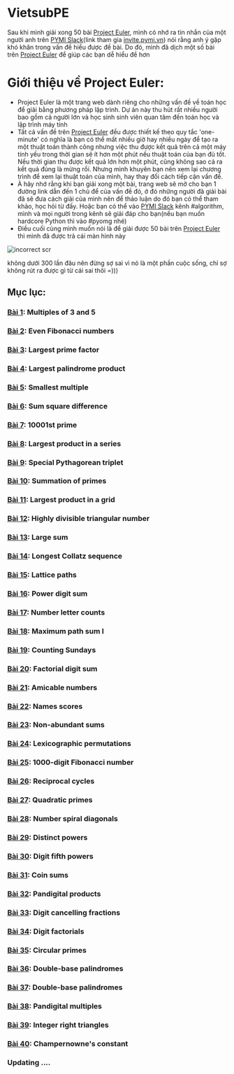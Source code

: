 # VietsubPE
Sau khi mình giải xong 50 bài [Project Euler](https://projecteuler.net/), mình có nhớ ra tin nhắn của một người anh trên [PYMI Slack](https://pymi.slack.com/)(link tham gia [invite.pymi.vn](https://pymi-slack.herokuapp.com/)) nói rằng anh ý gặp khó khăn trong vấn đề hiểu được đề bài. Do đó, mình đã dịch một số bài trên [Project Euler](https://projecteuler.net/) để giúp các bạn dễ hiểu đề hơn

# Giới thiệu về Project Euler:
- Project Euler là một trang web dành riêng cho những vấn đề về toán học để giải bằng phương pháp lập trình. Dự án này thu hút rất nhiều người bao gồm cả người lớn và học sinh sinh viên quan tâm đến toán học và lập trình máy tính
- Tất cả vấn đề trên [Project Euler](https://projecteuler.net/) đều được thiết kế theo quy tắc 'one-minute' có nghĩa là bạn có thể mất nhiều giờ hay nhiều ngày để tạo ra một thuật toán thành công nhưng việc thu được kết quả trên cả một máy tính yếu trong thời gian sẽ ít hơn một phút nếu thuật toán của bạn đủ tốt. Nếu thời gian thu được kết quả lớn hơn một phút, cũng không sao cả ra kết quả đúng là mừng rồi. Nhưng mình khuyên bạn nên xem lại chương trình để xem lại thuật toán của mình, hay thay đổi cách tiếp cận vấn đề.
- À hãy nhớ rằng khi bạn giải xong một bài, trang web sẽ mở cho bạn 1 đường link dẫn đến 1 chủ để của vấn đề đó, ở đó những người đã giải bài đã sẽ đưa cách giải của mình nên để thảo luận do đó bạn có thể tham khảo, học hỏi từ đấy. Hoặc bạn có thể vào [PYMI Slack](https://pymi.slack.com/) kênh #algorithm, mình và mọi người trong kênh sẽ giải đáp cho bạn(nếu bạn muốn hardcore Python thì vào #pyomg nhé)
- Điều cuối cùng mình muốn nói là để giải được 50 bài trên [Project Euler](https://projecteuler.net/) thì mình đã được trả cái màn hình này
<img src="https://i.imgur.com/GaAcq4i.png" alt="incorrect scr">
<p>không dưới 300 lần đâu nên đừng sợ sai vì nó là một phần cuộc sống, chỉ sợ không rút ra được gì từ cái sai thôi =)))</p>

## Mục lục:
### [Bài 1](https://dosontung007.github.io/VietsubPE/problem=1): Multiples of 3 and 5
### [Bài 2](https://dosontung007.github.io/VietsubPE/problem=2): Even Fibonacci numbers
### [Bài 3](https://dosontung007.github.io/VietsubPE/problem=3): Largest prime factor
### [Bài 4](https://dosontung007.github.io/VietsubPE/problem=4): Largest palindrome product
### [Bài 5](https://dosontung007.github.io/VietsubPE/problem=5): Smallest multiple
### [Bài 6](https://dosontung007.github.io/VietsubPE/problem=6): Sum square difference
### [Bài 7](https://dosontung007.github.io/VietsubPE/problem=7): 10001st prime
### [Bài 8](https://dosontung007.github.io/VietsubPE/problem=8): Largest product in a series
### [Bài 9](https://dosontung007.github.io/VietsubPE/problem=9): Special Pythagorean triplet
### [Bài 10](https://dosontung007.github.io/VietsubPE/problem=10): Summation of primes
### [Bài 11](https://dosontung007.github.io/VietsubPE/problem=11): Largest product in a grid
### [Bài 12](https://dosontung007.github.io/VietsubPE/problem=12): Highly divisible triangular number
### [Bài 13](https://dosontung007.github.io/VietsubPE/problem=13): Large sum
### [Bài 14](https://dosontung007.github.io/VietsubPE/problem=14): Longest Collatz sequence
### [Bài 15](https://dosontung007.github.io/VietsubPE/problem=15): Lattice paths
### [Bài 16](https://dosontung007.github.io/VietsubPE/problem=16): Power digit sum
### [Bài 17](https://dosontung007.github.io/VietsubPE/problem=17): Number letter counts
### [Bài 18](https://dosontung007.github.io/VietsubPE/problem=18): Maximum path sum I
### [Bài 19](https://dosontung007.github.io/VietsubPE/problem=19): Counting Sundays
### [Bài 20](https://dosontung007.github.io/VietsubPE/problem=20): Factorial digit sum
### [Bài 21](https://dosontung007.github.io/VietsubPE/problem=21): Amicable numbers
### [Bài 22](https://dosontung007.github.io/VietsubPE/problem=22): Names scores
### [Bài 23](https://dosontung007.github.io/VietsubPE/problem=23): Non-abundant sums
### [Bài 24](https://dosontung007.github.io/VietsubPE/problem=24): Lexicographic permutations
### [Bài 25](https://dosontung007.github.io/VietsubPE/problem=25): 1000-digit Fibonacci number
### [Bài 26](https://dosontung007.github.io/VietsubPE/problem=26): Reciprocal cycles
### [Bài 27](https://dosontung007.github.io/VietsubPE/problem=27): Quadratic primes	
### [Bài 28](https://dosontung007.github.io/VietsubPE/problem=28): Number spiral diagonals
### [Bài 29](https://dosontung007.github.io/VietsubPE/problem=29): Distinct powers	
### [Bài 30](https://dosontung007.github.io/VietsubPE/problem=30): Digit fifth powers
### [Bài 31](https://dosontung007.github.io/VietsubPE/problem=31): Coin sums
### [Bài 32](https://dosontung007.github.io/VietsubPE/problem=32): Pandigital products
### [Bài 33](https://dosontung007.github.io/VietsubPE/problem=33):	Digit cancelling fractions
### [Bài 34](https://dosontung007.github.io/VietsubPE/problem=34):	Digit factorials
### [Bài 35](https://dosontung007.github.io/VietsubPE/problem=35): Circular primes
### [Bài 36](https://dosontung007.github.io/VietsubPE/problem=36): Double-base palindromes
### [Bài 37](https://dosontung007.github.io/VietsubPE/problem=37): Double-base palindromes
### [Bài 38](https://dosontung007.github.io/VietsubPE/problem=38): Pandigital multiples
### [Bài 39](https://dosontung007.github.io/VietsubPE/problem=39): Integer right triangles
### [Bài 40](https://dosontung007.github.io/VietsubPE/problem=40): Champernowne's constant
### Updating ....
